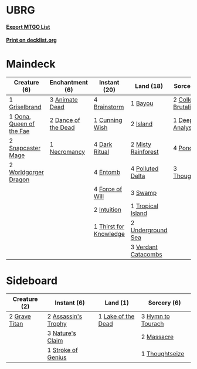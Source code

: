 # UBRG

#### [Export MTGO List](../collection/UBRG/UBRG.txt)
#### [Print on decklist.org](http://decklist.org/?deckmain=3%09Animate%20Dead%0A1%09Bayou%0A4%09Brainstorm%0A2%09Collective%20Brutality%0A1%09Cunning%20Wish%0A2%09Dance%20of%20the%20Dead%0A4%09Dark%20Ritual%0A1%09Deep%20Analysis%0A4%09Entomb%0A4%09Force%20of%20Will%0A1%09Griselbrand%0A2%09Intuition%0A2%09Island%0A2%09Misty%20Rainforest%0A1%09Necromancy%0A1%09Oona,%20Queen%20of%20the%20Fae%0A4%09Polluted%20Delta%0A4%09Ponder%0A2%09Snapcaster%20Mage%0A3%09Swamp%0A1%09Thirst%20for%20Knowledge%0A3%09Thoughtseize%0A1%09Tropical%20Island%0A2%09Underground%20Sea%0A3%09Verdant%20Catacombs%0A2%09Worldgorger%20Dragon&deckside=2%09Assassin's%20Trophy%0A2%09Grave%20Titan%0A3%09Hymn%20to%20Tourach%0A1%09Lake%20of%20the%20Dead%0A2%09Massacre%0A3%09Nature's%20Claim%0A1%09Stroke%20of%20Genius%0A1%09Thoughtseize)
# Maindeck

|                                           Creature (6)                                            |                                       Enchantment (6)                                        |                                          Instant (20)                                           |                                          Land (18)                                           |                                          Sorcery (10)                                           |
|---------------------------------------------------------------------------------------------------|----------------------------------------------------------------------------------------------|-------------------------------------------------------------------------------------------------|----------------------------------------------------------------------------------------------|-------------------------------------------------------------------------------------------------|
|1 [Griselbrand](http://gatherer.wizards.com/Pages/Card/Details.aspx?multiverseid=425897)           |3 [Animate Dead](http://gatherer.wizards.com/Pages/Card/Details.aspx?multiverseid=265167)     |4 [Brainstorm](http://gatherer.wizards.com/Pages/Card/Details.aspx?multiverseid=382871)          |1 [Bayou](http://gatherer.wizards.com/Pages/Card/Details.aspx?multiverseid=382860)            |2 [Collective Brutality](http://gatherer.wizards.com/Pages/Card/Details.aspx?multiverseid=414380)|
|1 [Oona, Queen of the Fae](http://gatherer.wizards.com/Pages/Card/Details.aspx?multiverseid=370429)|2 [Dance of the Dead](http://gatherer.wizards.com/Pages/Card/Details.aspx?multiverseid=184612)|1 [Cunning Wish](http://gatherer.wizards.com/Pages/Card/Details.aspx?multiverseid=34400)         |2 [Island](http://gatherer.wizards.com/Pages/Card/Details.aspx?multiverseid=439602)           |1 [Deep Analysis](http://gatherer.wizards.com/Pages/Card/Details.aspx?multiverseid=382912)       |
|2 [Snapcaster Mage](http://gatherer.wizards.com/Pages/Card/Details.aspx?multiverseid=425875)       |1 [Necromancy](http://gatherer.wizards.com/Pages/Card/Details.aspx?multiverseid=3621)         |4 [Dark Ritual](http://gatherer.wizards.com/Pages/Card/Details.aspx?multiverseid=205422)         |2 [Misty Rainforest](http://gatherer.wizards.com/Pages/Card/Details.aspx?multiverseid=426065) |4 [Ponder](http://gatherer.wizards.com/Pages/Card/Details.aspx?multiverseid=451051)              |
|2 [Worldgorger Dragon](http://gatherer.wizards.com/Pages/Card/Details.aspx?multiverseid=383154)    |                                                                                              |4 [Entomb](http://gatherer.wizards.com/Pages/Card/Details.aspx?multiverseid=270456)              |4 [Polluted Delta](http://gatherer.wizards.com/Pages/Card/Details.aspx?multiverseid=405104)   |3 [Thoughtseize](http://gatherer.wizards.com/Pages/Card/Details.aspx?multiverseid=438676)        |
|                                                                                                   |                                                                                              |4 [Force of Will](http://gatherer.wizards.com/Pages/Card/Details.aspx?multiverseid=382943)       |3 [Swamp](http://gatherer.wizards.com/Pages/Card/Details.aspx?multiverseid=439603)            |                                                                                                 |
|                                                                                                   |                                                                                              |2 [Intuition](http://gatherer.wizards.com/Pages/Card/Details.aspx?multiverseid=397633)           |1 [Tropical Island](http://gatherer.wizards.com/Pages/Card/Details.aspx?multiverseid=383138)  |                                                                                                 |
|                                                                                                   |                                                                                              |1 [Thirst for Knowledge](http://gatherer.wizards.com/Pages/Card/Details.aspx?multiverseid=205311)|2 [Underground Sea](http://gatherer.wizards.com/Pages/Card/Details.aspx?multiverseid=383142)  |                                                                                                 |
|                                                                                                   |                                                                                              |                                                                                                 |3 [Verdant Catacombs](http://gatherer.wizards.com/Pages/Card/Details.aspx?multiverseid=426074)|                                                                                                 |


# Sideboard

|                                      Creature (2)                                      |                                         Instant (6)                                          |                                          Land (1)                                           |                                        Sorcery (6)                                         |
|----------------------------------------------------------------------------------------|----------------------------------------------------------------------------------------------|---------------------------------------------------------------------------------------------|--------------------------------------------------------------------------------------------|
|2 [Grave Titan](http://gatherer.wizards.com/Pages/Card/Details.aspx?multiverseid=389540)|2 [Assassin's Trophy](http://gatherer.wizards.com/Pages/Card/Details.aspx?multiverseid=452902)|1 [Lake of the Dead](http://gatherer.wizards.com/Pages/Card/Details.aspx?multiverseid=382995)|3 [Hymn to Tourach](http://gatherer.wizards.com/Pages/Card/Details.aspx?multiverseid=382976)|
|                                                                                        |3 [Nature's Claim](http://gatherer.wizards.com/Pages/Card/Details.aspx?multiverseid=438743)   |                                                                                             |2 [Massacre](http://gatherer.wizards.com/Pages/Card/Details.aspx?multiverseid=21324)        |
|                                                                                        |1 [Stroke of Genius](http://gatherer.wizards.com/Pages/Card/Details.aspx?multiverseid=383114) |                                                                                             |1 [Thoughtseize](http://gatherer.wizards.com/Pages/Card/Details.aspx?multiverseid=438676)   |

